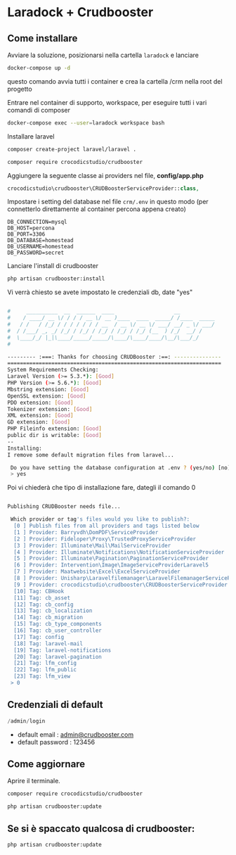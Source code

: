 # Laradock + Crudbooster

## Come installare

Avviare la soluzione, posizionarsi nella cartella ```laradock``` e lanciare

```bash
docker-compose up -d
```

questo comando avvia tutti i container e crea la cartella /crm nella root del progetto

Entrare nel container di supporto, workspace, per eseguire tutti i vari comandi di composer

```bash
docker-compose exec --user=laradock workspace bash
```

Installare laravel

```bash
composer create-project laravel/laravel .
``` 

```bash
composer require crocodicstudio/crudbooster
```

Aggiungere la seguente classe ai providers nel file,  **config/app.php**

```php
crocodicstudio\crudbooster\CRUDBoosterServiceProvider::class,
```

Impostare i setting del database nel file ```crm/.env``` in questo modo (per connetterlo direttamente al container percona appena creato)

```
DB_CONNECTION=mysql
DB_HOST=percona
DB_PORT=3306
DB_DATABASE=homestead
DB_USERNAME=homestead
DB_PASSWORD=secret
```

Lanciare l'install di crudbooster
```bash
php artisan crudbooster:install
```

Vi verrà chiesto se avete impostato le credenziali db, date "yes"

```bash

#     __________  __  ______  ____                   __
#    / ____/ __ \/ / / / __ \/ __ )____  ____  _____/ /____  _____
#   / /   / /_/ / / / / / / / __  / __ \/ __ \/ ___/ __/ _ \/ ___/
#  / /___/ _, _/ /_/ / /_/ / /_/ / /_/ / /_/ (__  ) /_/  __/ /
#  \____/_/ |_|\____/_____/_____/\____/\____/____/\__/\___/_/
#

--------- :===: Thanks for choosing CRUDBooster :==: ---------------
====================================================================
System Requirements Checking:
Laravel Version (>= 5.3.*): [Good]
PHP Version (>= 5.6.*): [Good]
Mbstring extension: [Good]
OpenSSL extension: [Good]
PDO extension: [Good]
Tokenizer extension: [Good]
XML extension: [Good]
GD extension: [Good]
PHP Fileinfo extension: [Good]
public dir is writable: [Good]
--
Installing:
I remove some default migration files from laravel...

 Do you have setting the database configuration at .env ? (yes/no) [no]:
 > yes
```

Poi vi chiederà che tipo di installazione fare, dategli il comando 0

```bash

Publishing CRUDBooster needs file...

 Which provider or tag's files would you like to publish?:
  [0 ] Publish files from all providers and tags listed below
  [1 ] Provider: Barryvdh\DomPDF\ServiceProvider
  [2 ] Provider: Fideloper\Proxy\TrustedProxyServiceProvider
  [3 ] Provider: Illuminate\Mail\MailServiceProvider
  [4 ] Provider: Illuminate\Notifications\NotificationServiceProvider
  [5 ] Provider: Illuminate\Pagination\PaginationServiceProvider
  [6 ] Provider: Intervention\Image\ImageServiceProviderLaravel5
  [7 ] Provider: Maatwebsite\Excel\ExcelServiceProvider
  [8 ] Provider: Unisharp\Laravelfilemanager\LaravelFilemanagerServiceProvider
  [9 ] Provider: crocodicstudio\crudbooster\CRUDBoosterServiceProvider
  [10] Tag: CBHook
  [11] Tag: cb_asset
  [12] Tag: cb_config
  [13] Tag: cb_localization
  [14] Tag: cb_migration
  [15] Tag: cb_type_components
  [16] Tag: cb_user_controller
  [17] Tag: config
  [18] Tag: laravel-mail
  [19] Tag: laravel-notifications
  [20] Tag: laravel-pagination
  [21] Tag: lfm_config
  [22] Tag: lfm_public
  [23] Tag: lfm_view
 > 0
```


## Credenziali di default
```php
/admin/login
```
- default email : admin@crudbooster.com
- default password : 123456


## Come aggiornare

Aprire il terminale.
```bash
composer require crocodicstudio/crudbooster
```

```bash
php artisan crudbooster:update
```

## Se si è spaccato qualcosa di crudbooster:

```bash
php artisan crudbooster:update
```
